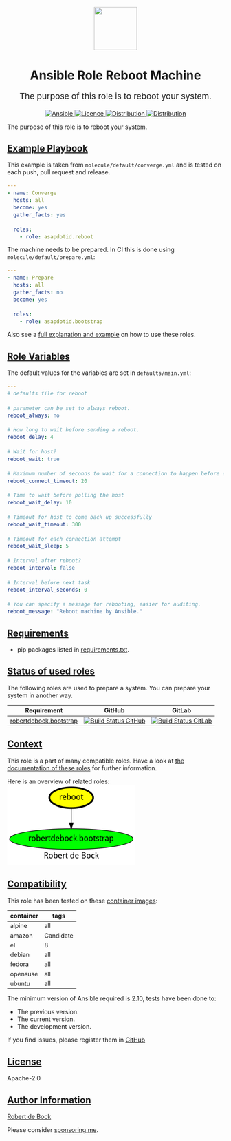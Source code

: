 <p align="center"> <img src="https://user-images.githubusercontent.com/34257858/129839002-15e3f2c7-3f75-46d4-afae-0fd207d7fdde.png" width="100" height="100"></p>

<h1 align="center">
    Ansible Role Reboot Machine
</h1>

<p align="center" style="font-size: 1.2rem;">
    The purpose of this role is to reboot your system.
</p>

<p align="center">

<a href="https://www.ansible.com">
  <img src="https://img.shields.io/badge/Ansible-2.10-green?style=flat&logo=ansible" alt="Ansible">
</a>
<a href="LICENSE.md">
  <img src="https://img.shields.io/badge/License-MIT-blue.svg" alt="Licence">
</a>
<a href="https://ubuntu.com/">
  <img src="https://img.shields.io/badge/ubuntu-20.x-orange?style=flat&logo=ubuntu" alt="Distribution">
</a>
<a href="https://www.centos.org/">
  <img src="https://img.shields.io/badge/CentOS-8-green?style=flat&logo=centos" alt="Distribution">
</a>

The purpose of this role is to reboot your system.

## [Example Playbook](#example-playbook)

This example is taken from `molecule/default/converge.yml` and is tested on each push, pull request and release.

```yaml
---
- name: Converge
  hosts: all
  become: yes
  gather_facts: yes

  roles:
    - role: asapdotid.reboot
```

The machine needs to be prepared. In CI this is done using `molecule/default/prepare.yml`:

```yaml
---
- name: Prepare
  hosts: all
  gather_facts: no
  become: yes

  roles:
    - role: asapdotid.bootstrap
```

Also see a [full explanation and example](https://robertdebock.nl/how-to-use-these-roles.html) on how to use these roles.

## [Role Variables](#role-variables)

The default values for the variables are set in `defaults/main.yml`:

```yaml
---
# defaults file for reboot

# parameter can be set to always reboot.
reboot_always: no

# How long to wait before sending a reboot.
reboot_delay: 4

# Wait for host?
reboot_wait: true

# Maximum number of seconds to wait for a connection to happen before closing and retrying.
reboot_connect_timeout: 20

# Time to wait before polling the host
reboot_wait_delay: 10

# Timeout for host to come back up successfully
reboot_wait_timeout: 300

# Timeout for each connection attempt
reboot_wait_sleep: 5

# Interval after reboot?
reboot_interval: false

# Interval before next task
reboot_interval_seconds: 0

# You can specify a message for rebooting, easier for auditing.
reboot_message: "Reboot machine by Ansible."
```

## [Requirements](#requirements)

- pip packages listed in [requirements.txt](https://github.com/robertdebock/ansible-role-reboot/blob/master/requirements.txt).

## [Status of used roles](#status-of-requirements)

The following roles are used to prepare a system. You can prepare your system in another way.

| Requirement                                                                 | GitHub                                                                                                                                                                                  | GitLab                                                                                                                                                               |
| --------------------------------------------------------------------------- | --------------------------------------------------------------------------------------------------------------------------------------------------------------------------------------- | -------------------------------------------------------------------------------------------------------------------------------------------------------------------- |
| [robertdebock.bootstrap](https://galaxy.ansible.com/robertdebock/bootstrap) | [![Build Status GitHub](https://github.com/robertdebock/ansible-role-bootstrap/workflows/Ansible%20Molecule/badge.svg)](https://github.com/robertdebock/ansible-role-bootstrap/actions) | [![Build Status GitLab ](https://gitlab.com/robertdebock/ansible-role-bootstrap/badges/master/pipeline.svg)](https://gitlab.com/robertdebock/ansible-role-bootstrap) |

## [Context](#context)

This role is a part of many compatible roles. Have a look at [the documentation of these roles](https://robertdebock.nl/) for further information.

Here is an overview of related roles:
![dependencies](https://raw.githubusercontent.com/robertdebock/ansible-role-reboot/png/requirements.png "Dependencies")

## [Compatibility](#compatibility)

This role has been tested on these [container images](https://hub.docker.com/u/robertdebock):

| container | tags      |
| --------- | --------- |
| alpine    | all       |
| amazon    | Candidate |
| el        | 8         |
| debian    | all       |
| fedora    | all       |
| opensuse  | all       |
| ubuntu    | all       |

The minimum version of Ansible required is 2.10, tests have been done to:

- The previous version.
- The current version.
- The development version.

If you find issues, please register them in [GitHub](https://github.com/robertdebock/ansible-role-reboot/issues)

## [License](#license)

Apache-2.0

## [Author Information](#author-information)

[Robert de Bock](https://robertdebock.nl/)

Please consider [sponsoring me](https://github.com/sponsors/robertdebock).
